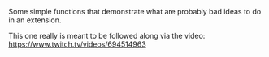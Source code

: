 Some simple functions that demonstrate what are probably bad ideas to do in an extension.

This one really is meant to be followed along via the video:
    https://www.twitch.tv/videos/694514963